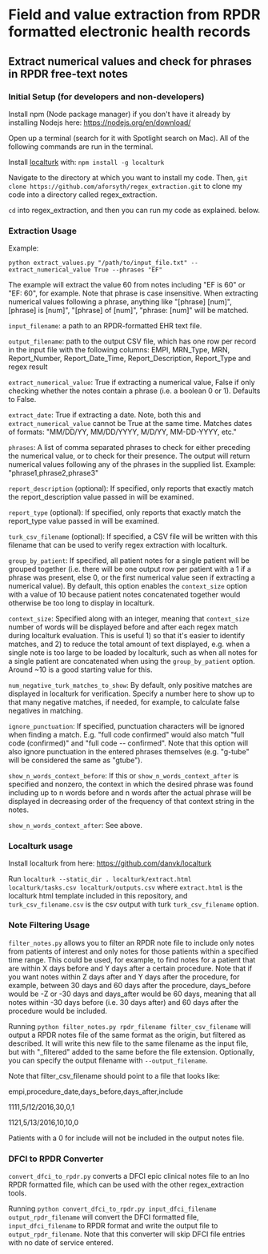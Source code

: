 # Field and value extraction from RPDR formatted electronic health records

## Extract numerical values and check for phrases in RPDR free-text notes

### Initial Setup (for developers and non-developers)

Install npm (Node package manager) if you don't have it already by installing Nodejs here: https://nodejs.org/en/download/

Open up a terminal (search for it with Spotlight search on Mac). All of the following commands are run in the terminal.

Install [localturk](https://github.com/danvk/localturk) with: `npm install -g localturk`

Navigate to the directory at which you want to install my code. Then, `git clone https://github.com/aforsyth/regex_extraction.git` to clone my code into a directory called regex_extraction.

`cd` into regex_extraction, and then you can run my code as explained. below.

### Extraction Usage

Example:

`python extract_values.py "/path/to/input_file.txt" --extract_numerical_value True --phrases "EF"`

The example will extract the value 60 from notes including "EF is 60" or "EF: 60", for example. Note that phrase is case insensitive. When extracting numerical values following a phrase, anything like "[phrase] [num]", [phrase] is [num]", "[phrase] of [num]", "phrase: [num]" will be matched.

`input_filename`: a path to an RPDR-formatted EHR text file.

`output_filename`: path to the output CSV file, which has one row per record in the input file with the following columns: EMPI, MRN_Type, MRN, Report_Number, Report_Date_Time, Report_Description, Report_Type and regex result

`extract_numerical_value`: True if extracting a numerical value, False if only checking whether the notes contain a phrase (i.e. a boolean 0 or 1). Defaults to False.

`extract_date`: True if extracting a date. Note, both this and `extract_numerical_value` cannot be True at the same time. Matches dates of formats: "MM/DD/YY, MM/DD/YYYY, M/D/YY, MM-DD-YYYY, etc."

`phrases`: A list of comma separated phrases to check for either preceding the numerical value, or to check for their presence. The output will return numerical values following
any of the phrases in the supplied list. Example: "phrase1,phrase2,phrase3"

`report_description` (optional): If specified, only reports that exactly match the report_description value passed in will be examined.

`report_type` (optional): If specified, only reports that exactly match the report_type value passed in will be examined.

`turk_csv_filename` (optional): If specified, a CSV file will be written with
this filename that can be used to verify regex extraction with localturk.

`group_by_patient`: If specified, all patient notes for a single patient will be grouped together (i.e. there will be one output row per patient with a 1 if a phrase was present, else 0, or the first numerical value seen if extracting a numerical value). By default, this option enables the `context_size` option with a value of 10 because patient notes concatenated together would otherwise be too long to display in localturk.

`context_size`: Specified along with an integer, meaning that `context_size` number of words will be displayed before and after each regex match during localturk evaluation. This is useful 1) so that it's easier to identify matches, and 2) to reduce the total amount of text displayed, e.g. when a single note is too large to be loaded by localturk, such as when all notes for a single patient are concatenated when using the `group_by_patient` option. Around ~10 is a good starting value for this.

`num_negative_turk_matches_to_show`: By default, only positive matches are displayed in localturk for verification. Specify a number here to show up to that many negative matches, if needed, for example, to calculate false negatives in matching.

`ignore_punctuation`: If specified, punctuation characters will be ignored when finding a match. E.g. "full code confirmed" would also match "full code (confirmed)" and "full code -- confirmed". Note that this option will also ignore punctuation in the entered phrases themselves (e.g. "g-tube" will be considered the same as "gtube").

`show_n_words_context_before`: If this or `show_n_words_context_after` is specified and nonzero, the context in which the
desired phrase was found including up to n words before and n words after the actual phrase will be displayed in decreasing order of the frequency of that context string in the notes.

`show_n_words_context_after`: See above.

### Localturk usage

Install localturk from here: https://github.com/danvk/localturk

Run `localturk --static_dir . localturk/extract.html localturk/tasks.csv localturk/outputs.csv` where `extract.html` is the localturk html template included in this repository, and `turk_csv_filename.csv` is the csv output with turk `turk_csv_filename` option.

### Note Filtering Usage

`filter_notes.py` allows you to filter an RPDR note file to include only notes from patients of interest and only notes for those patients within a specified time range. This could be used, for example, to find notes for a patient that are within X days before and Y days after a certain procedure. Note that if you want notes within Z days after and Y days after the procedure, for example, between 30 days and 60 days after the procedure, days_before would be -Z or -30 days and days_after would be 60 days, meaning that all notes within -30 days before (i.e. 30 days after) and 60 days after the procedure would be included.

Running `python filter_notes.py rpdr_filename filter_csv_filename` will output a RPDR notes file of the same format as the origin, but filtered as described. It will write this new file to the same filename as the input file, but with "_filtered" added to the same before the file extension. Optionally, you can specify the output filename with `--output_filename`.

Note that filter_csv_filename should point to a file that looks like:

empi,procedure_date,days_before,days_after,include

1111,5/12/2016,30,0,1

1121,5/13/2016,10,10,0

Patients with a 0 for include will not be included in the output notes file.

### DFCI to RPDR Converter

`convert_dfci_to_rpdr.py` converts a DFCI epic clinical notes file to an lno RPDR formatted file, which can be used with the other regex_extraction tools.

Running `python convert_dfci_to_rpdr.py input_dfci_filename output_rpdr_filename` will convert the DFCI formatted file, `input_dfci_filename` to RPDR format and write the output file to `output_rpdr_filename`. Note that this converter will skip DFCI file entries with no date of service entered.
